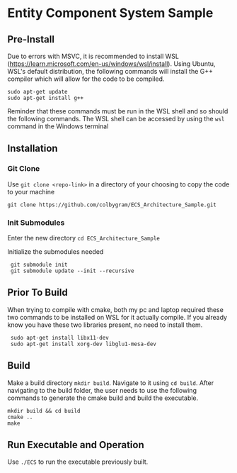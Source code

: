 # Entity Component System Sample 

## Pre-Install
Due to errors with MSVC, it is recommended to install WSL (https://learn.microsoft.com/en-us/windows/wsl/install). Using Ubuntu, WSL's default distribution, the following commands will install the G++ compiler which will allow for the code to be compiled.
```
sudo apt-get update
sudo apt-get install g++
```
Reminder that these commands must be run in the WSL shell and so should the following commands. The WSL shell can be accessed by using the ```wsl``` command in the Windows terminal

## Installation
### Git Clone
Use ```git clone <repo-link>``` in a directory of your choosing to copy the code to your machine
```
git clone https://github.com/colbygram/ECS_Architecture_Sample.git
```
### Init Submodules
Enter the new directory
```cd ECS_Architecture_Sample```

Initialize the submodules needed
```
 git submodule init
 git submodule update --init --recursive
```

## Prior To Build
When trying to compile with cmake, both my pc and laptop required these two commands to be installed on WSL for it actually compile. If you already know you have these two libraries present, no need to install them.
```
 sudo apt-get install libx11-dev
 sudo apt-get install xorg-dev libglu1-mesa-dev
```

## Build
Make a build directory ```mkdir build```. Navigate to it using ```cd build```. After navigating to the build folder, the user needs to use the following commands to generate the cmake build and build the executable.
```
mkdir build && cd build
cmake ..
make
```

## Run Executable and Operation
Use ```./ECS``` to run the executable previously built.